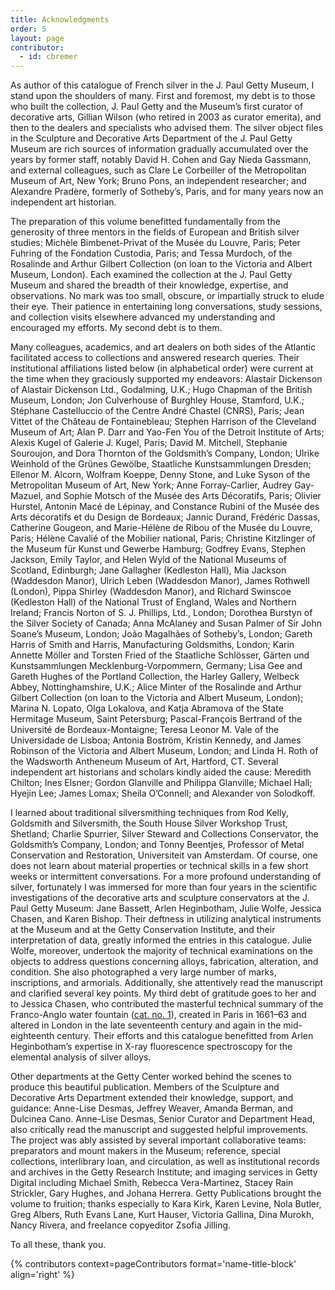 ```yaml
---
title: Acknowledgments
order: 5
layout: page
contributor:
  - id: cbremer
---
```


As author of this catalogue of French silver in the J. Paul Getty Museum, I stand upon the shoulders of many. First and foremost, my debt is to those who built the collection, J. Paul Getty and the Museum’s first curator of decorative arts, Gillian Wilson (who retired in 2003 as curator emerita), and then to the dealers and specialists who advised them. The silver object files in the Sculpture and Decorative Arts Department of the J. Paul Getty Museum are rich sources of information gradually accumulated over the years by former staff, notably David H. Cohen and Gay Nieda Gassmann, and external colleagues, such as Clare Le Corbeiller of the Metropolitan Museum of Art, New York; Bruno Pons, an independent researcher; and Alexandre Pradère, formerly of Sotheby’s, Paris, and for many years now an independent art historian.

The preparation of this volume benefitted fundamentally from the generosity of three mentors in the fields of European and British silver studies: Michèle Bimbenet-Privat of the Musée du Louvre, Paris; Peter Fuhring of the Fondation Custodia, Paris; and Tessa Murdoch, of the Rosalinde and Arthur Gilbert Collection (on loan to the Victoria and Albert Museum, London). Each examined the collection at the J. Paul Getty Museum and shared the breadth of their knowledge, expertise, and observations. No mark was too small, obscure, or impartially struck to elude their eye. Their patience in entertaining long conversations, study sessions, and collection visits elsewhere advanced my understanding and encouraged my efforts. My second debt is to them.

Many colleagues, academics, and art dealers on both sides of the Atlantic facilitated access to collections and answered research queries. Their institutional affiliations listed below (in alphabetical order) were current at the time when they graciously supported my endeavors: Alastair Dickenson of Alastair Dickenson Ltd., Godalming, U.K.; Hugo Chapman of the British Museum, London; Jon Culverhouse of Burghley House, Stamford, U.K.; Stéphane Castelluccio of the Centre André Chastel (CNRS), Paris; Jean Vittet of the Château de Fontainebleau; Stephen Harrison of the Cleveland Museum of Art; Alan P. Darr and Yao-Fen You of the Detroit Institute of Arts; Alexis Kugel of Galerie J. Kugel, Paris; David M. Mitchell, Stephanie Souroujon, and Dora Thornton of the Goldsmith’s Company, London; Ulrike Weinhold of the Grünes Gewölbe, Staatliche Kunstsammlungen Dresden; Ellenor M. Alcorn, Wolfram Koeppe, Denny Stone, and Luke Syson of the Metropolitan Museum of Art, New York; Anne Forray-Carlier, Audrey Gay-Mazuel, and Sophie Motsch of the Musée des Arts Décoratifs, Paris; Olivier Hurstel, Antonin Macé de Lépinay, and Constance Rubini of the Musée des Arts décoratifs et du Design de Bordeaux; Jannic Durand, Frédéric Dassas, Catherine Gougeon, and Marie-Hélène de Ribou of the Musée du Louvre, Paris; Hélène Cavalié of the Mobilier national, Paris; Christine Kitzlinger of the Museum für Kunst und Gewerbe Hamburg; Godfrey Evans, Stephen Jackson, Emily Taylor, and Helen Wyld of the National Museums of Scotland, Edinburgh; Jane Gallagher (Kedleston Hall), Mia Jackson (Waddesdon Manor), Ulrich Leben (Waddesdon Manor), James Rothwell (London), Pippa Shirley (Waddesdon Manor), and Richard Swinscoe (Kedleston Hall) of the National Trust of England, Wales and Northern Ireland; Francis Norton of S. J. Phillips, Ltd., London; Dorothea Burstyn of the Silver Society of Canada; Anna McAlaney and Susan Palmer of Sir John Soane’s Museum, London; João Magalhães of Sotheby’s, London; Gareth Harris of Smith and Harris, Manufacturing Goldsmiths, London; Karin Annette Möller and Torsten Fried of the Staatliche Schlösser, Gärten und Kunstsammlungen Mecklenburg-Vorpommern, Germany; Lisa Gee and Gareth Hughes of the Portland Collection, the Harley Gallery, Welbeck Abbey, Nottinghamshire, U.K.; Alice Minter of the Rosalinde and Arthur Gilbert Collection (on loan to the Victoria and Albert Museum, London); Marina N. Lopato, Olga Lokalova, and Katja Abramova of the State Hermitage Museum, Saint Petersburg; Pascal-François Bertrand of the Université de Bordeaux-Montaigne; Teresa Leonor M. Vale of the Universidade de Lisboa; Antonia Boström, Kristin Kennedy, and James Robinson of the Victoria and Albert Museum, London; and Linda H. Roth of the Wadsworth Antheneum Museum of Art, Hartford, CT. Several independent art historians and scholars kindly aided the cause: Meredith Chilton; Ines Elsner; Gordon Glanville and Philippa Glanville; Michael Hall; Hyejin Lee; James Lomax; Sheila O’Connell; and Alexander von Solodkoff.

I learned about traditional silversmithing techniques from Rod Kelly, Goldsmith and Silversmith, the South House Silver Workshop Trust, Shetland; Charlie Spurrier, Silver Steward and Collections Conservator, the Goldsmith’s Company, London; and Tonny Beentjes, Professor of Metal Conservation and Restoration, Universiteit van Amsterdam. Of course, one does not learn about material properties or technical skills in a few short weeks or intermittent conversations. For a more profound understanding of silver, fortunately I was immersed for more than four years in the scientific investigations of the decorative arts and sculpture conservators at the J. Paul Getty Museum: Jane Bassett, Arlen Heginbotham, Julie Wolfe, Jessica Chasen, and Karen Bishop. Their deftness in utilizing analytical instruments at the Museum and at the Getty Conservation Institute, and their interpretation of data, greatly informed the entries in this catalogue. Julie Wolfe, moreover, undertook the majority of technical examinations on the objects to address questions concerning alloys, fabrication, alteration, and condition. She also photographed a very large number of marks, inscriptions, and armorials. Additionally, she attentively read the manuscript and clarified several key points. My third debt of gratitude goes to her and to Jessica Chasen, who contributed the masterful technical summary of the Franco-Anglo water fountain ([cat. no. 1](/catalogue/1/)), created in Paris in 1661–63 and altered in London in the late seventeenth century and again in the mid-eighteenth century. Their efforts and this catalogue benefitted from Arlen Heginbotham’s expertise in X-ray fluorescence spectroscopy for the elemental analysis of silver alloys.

Other departments at the Getty Center worked behind the scenes to produce this beautiful publication. Members of the Sculpture and Decorative Arts Department extended their knowledge, support, and guidance: Anne-Lise Desmas, Jeffrey Weaver, Amanda Berman, and Dulcinea Cano. Anne-Lise Desmas, Senior Curator and Department Head, also critically read the manuscript and suggested helpful improvements. The project was ably assisted by several important collaborative teams: preparators and mount makers in the Museum; reference, special collections, interlibrary loan, and circulation, as well as institutional records and archives in the Getty Research Institute; and imaging services in Getty Digital including Michael Smith, Rebecca Vera-Martinez, Stacey Rain Strickler, Gary Hughes, and Johana Herrera. Getty Publications brought the volume to fruition; thanks especially to Kara Kirk, Karen Levine, Nola Butler, Greg Albers, Ruth Evans Lane, Kurt Hauser, Victoria Gallina, Dina Murokh, Nancy Rivera, and freelance copyeditor Zsofia Jilling.

To all these, thank you.

{% contributors context=pageContributors format='name-title-block' align='right' %}

